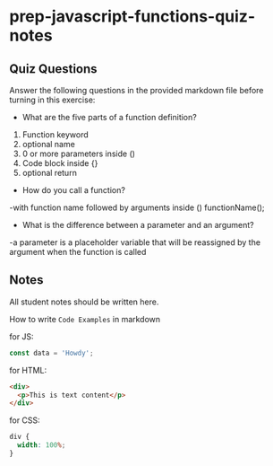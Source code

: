 # prep-javascript-functions-quiz-notes

## Quiz Questions

Answer the following questions in the provided markdown file before turning in this exercise:

- What are the five parts of a function definition?

1. Function keyword
2. optional name
3. 0 or more parameters inside ()
4. Code block inside {}
5. optional return

- How do you call a function?

-with function name followed by arguments inside ()
functionName();

- What is the difference between a parameter and an argument?

-a parameter is a placeholder variable that will be reassigned by the argument when the function is called

## Notes

All student notes should be written here.

How to write `Code Examples` in markdown

for JS:

```javascript
const data = 'Howdy';
```

for HTML:

```html
<div>
  <p>This is text content</p>
</div>
```

for CSS:

```css
div {
  width: 100%;
}
```
